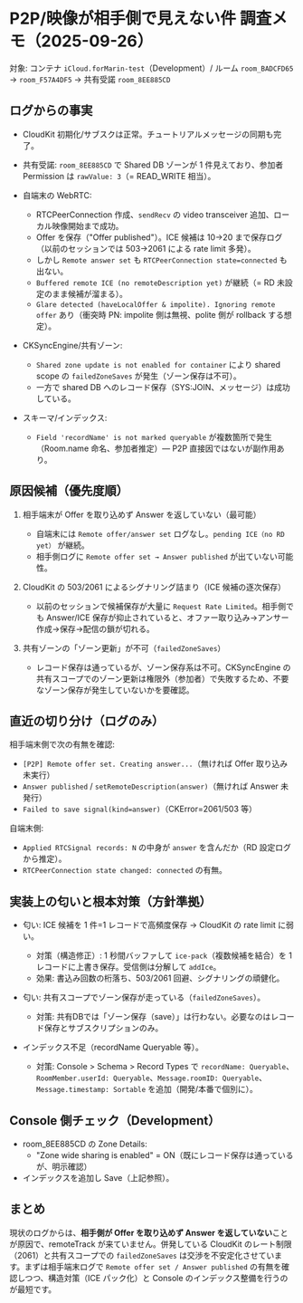 # P2P/映像が相手側で見えない件 調査メモ（2025-09-26）

対象: コンテナ `iCloud.forMarin-test`（Development）/ ルーム `room_BADCFD65` → `room_F57A4DF5` → 共有受諾 `room_8EE885CD`

## ログからの事実

- CloudKit 初期化/サブスクは正常。チュートリアルメッセージの同期も完了。
- 共有受諾: `room_8EE885CD` で Shared DB ゾーンが 1 件見えており、参加者 Permission は `rawValue: 3`（= READ_WRITE 相当）。
- 自端末の WebRTC:
  - RTCPeerConnection 作成、`sendRecv` の video transceiver 追加、ローカル映像開始まで成功。
  - Offer を保存（"Offer published"）。ICE 候補は 10→20 まで保存ログ（以前のセッションでは 503→2061 による rate limit 多発）。
  - しかし `Remote answer set` も `RTCPeerConnection state=connected` も出ない。
  - `Buffered remote ICE (no remoteDescription yet)` が継続（= RD 未設定のまま候補が溜まる）。
  - `Glare detected (haveLocalOffer & impolite). Ignoring remote offer` あり（衝突時 PN: impolite 側は無視、polite 側が rollback する想定）。

- CKSyncEngine/共有ゾーン:
  - `Shared zone update is not enabled for container` により shared scope の `failedZoneSaves` が発生（ゾーン保存は不可）。
  - 一方で shared DB へのレコード保存（SYS:JOIN、メッセージ）は成功している。

- スキーマ/インデックス:
  - `Field 'recordName' is not marked queryable` が複数箇所で発生（Room.name 命名、参加者推定）— P2P 直接因ではないが副作用あり。

## 原因候補（優先度順）

1. 相手端末が Offer を取り込めず Answer を返していない（最可能）
   - 自端末には `Remote offer/answer set` ログなし。`pending ICE（no RD yet）` が継続。
   - 相手側ログに `Remote offer set → Answer published` が出ていない可能性。

2. CloudKit の 503/2061 によるシグナリング詰まり（ICE 候補の逐次保存）
   - 以前のセッションで候補保存が大量に `Request Rate Limited`。相手側でも Answer/ICE 保存が抑止されていると、オファー取り込み→アンサー作成→保存→配信の鎖が切れる。

3. 共有ゾーンの「ゾーン更新」が不可（`failedZoneSaves`）
   - レコード保存は通っているが、ゾーン保存系は不可。CKSyncEngine の共有スコープでのゾーン更新は権限外（参加者）で失敗するため、不要なゾーン保存が発生していないかを要確認。

## 直近の切り分け（ログのみ）

相手端末側で次の有無を確認:

- `[P2P] Remote offer set. Creating answer...`（無ければ Offer 取り込み未実行）
- `Answer published` / `setRemoteDescription(answer)`（無ければ Answer 未発行）
- `Failed to save signal(kind=answer)`（CKError=2061/503 等）

自端末側:

- `Applied RTCSignal records: N` の中身が `answer` を含んだか（RD 設定ログから推定）。
- `RTCPeerConnection state changed: connected` の有無。

## 実装上の匂いと根本対策（方針準拠）

- 匂い: ICE 候補を 1 件=1 レコードで高頻度保存 → CloudKit の rate limit に弱い。
  - 対策（構造修正）: 1 秒間バッファして `ice-pack`（複数候補を結合）を 1 レコードに上書き保存。受信側は分解して `addIce`。
  - 効果: 書込み回数の桁落ち、503/2061 回避、シグナリングの頑健化。

- 匂い: 共有スコープでゾーン保存が走っている（`failedZoneSaves`）。
  - 対策: 共有DBでは「ゾーン保存（save）」は行わない。必要なのはレコード保存とサブスクリプションのみ。

- インデックス不足（recordName Queryable 等）。
  - 対策: Console > Schema > Record Types で `recordName: Queryable`、`RoomMember.userId: Queryable`、`Message.roomID: Queryable`、`Message.timestamp: Sortable` を追加（開発/本番で個別に）。

## Console 側チェック（Development）

- room_8EE885CD の Zone Details:
  - "Zone wide sharing is enabled" = ON（既にレコード保存は通っているが、明示確認）
- インデックスを追加し Save（上記参照）。

## まとめ

現状のログからは、**相手側が Offer を取り込めず Answer を返していない**ことが原因で、remoteTrack が来ていません。併発している CloudKit のレート制限（2061）と共有スコープでの `failedZoneSaves` は交渉を不安定化させています。まずは相手端末ログで `Remote offer set / Answer published` の有無を確認しつつ、構造対策（ICE パック化）と Console のインデックス整備を行うのが最短です。

